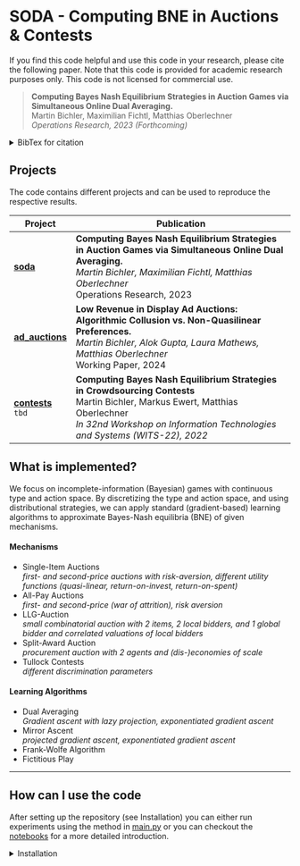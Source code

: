 # SODA - Computing BNE in Auctions & Contests
If you find this code helpful and use this code in your research, please cite the following paper. Note that this code is provided for academic research purposes only. This code is not licensed for commercial use.

>**Computing Bayes Nash Equilibrium Strategies in Auction Games via Simultaneous Online Dual Averaging.**<br>
Martin Bichler, Maximilian Fichtl, Matthias Oberlechner<br>
*Operations Research, 2023 (Forthcoming)*

<details>
<summary> BibTex for citation </summary>

```
@article{Bichler2023soda,
  author = {Bichler, Martin and Fichtl, Maximilian and Oberlechner, Matthias},
  title = {Computing Bayes Nash Equilibrium Strategies in Auction Games via Simultaneous Online Dual Averaging},
  year = {2023},
  journal = {Operations Research (Forthcoming)},
}
```
</details>


## Projects
The code contains different projects and can be used to reproduce the respective results.

| Project | Publication |
| ------- | ----------- |
| [**soda**](./projects/soda/) |  **Computing Bayes Nash Equilibrium Strategies in Auction Games via Simultaneous Online Dual Averaging.** <br> *Martin Bichler, Maximilian Fichtl, Matthias Oberlechner*<br> Operations Research, 2023 |
| [**ad_auctions**](./projects/ad_auctions/)<br>|  **Low Revenue in Display Ad Auctions: Algorithmic Collusion vs. Non-Quasilinear Preferences.** <br> *Martin Bichler, Alok Gupta, Laura Mathews, Matthias Oberlechner*<br> Working Paper, 2024 |
| [**contests**](./projects/contests/) <br> `tbd` | **Computing Bayes Nash Equilibrium Strategies in Crowdsourcing Contests** <br> Martin Bichler, Markus Ewert, Matthias Oberlechner <br> *In 32nd Workshop on Information Technologies and Systems (WITS-22), 2022*



## What is implemented?

We focus on incomplete-information (Bayesian) games with continuous type and action space. 
By discretizing the type and action space, and using distributional strategies, we can apply standard (gradient-based) learning algorithms to approximate Bayes-Nash equilibria (BNE) of given mechanisms.

#### Mechanisms

- Single-Item Auctions <br>*first- and second-price auctions with risk-aversion, different utility functions (quasi-linear, return-on-invest, return-on-spent)*
- All-Pay Auctions<br>
 *first- and second-price (war of attrition), risk aversion*
- LLG-Auction <br>
  *small combinatorial auction with 2 items, 2 local bidders, and 1 global bidder and correlated valuations of local bidders*
- Split-Award Auction <br> 
 *procurement auction with 2 agents and (dis-)economies of scale*
- Tullock Contests <br> *different discrimination parameters*

#### Learning Algorithms

- Dual Averaging <br> *Gradient ascent with lazy projection, exponentiated gradient ascent*
- Mirror Ascent <br> *projected gradient ascent, exponentiated gradient ascent*
- Frank-Wolfe Algorithm
- Fictitious Play

----
## How can I use the code
After setting up the repository (see Installation) you can either run experiments using the method in [main.py](./main.py) or you can checkout the [notebooks](./notebooks/) for a more detailed introduction.

<details> <summary> Installation </summary>

Note: These setup instructions assume a Linux-based OS and uses python 3.8.10 (or higher).

Install virtualenv (or whatever you prefer for virtual envs)
```bash
sudo apt-get install virtualenv
```

Create a virtual environment with virtual env (you can also choose your own name)

```bash
virtualenv venv
```

You can specify the python version for the virtual environment via the -p flag. 
Note that this version already needs to be installed on the system (e.g. `virtualenv - p python3 venv` uses the 
standard python3 version from the system).

activate the environment with
```bash
source ./venv/bin/activate
```
Install all requirements

```bash
pip install -r requirements.txt`
```
Install the soda package.

```bash
pip install -e .
```
You can also run "pip install ." if you don't want to edit the code. The "-e" flag ensures that pip does not copy the code but uses the editable files instead.

## Install pre-commit hooks (for development)
Install pre-commit hooks for your project

```bash
pre-commit install
```

Verify by running on all files:

```bash
pre-commit run --all-files
```

For more information see https://pre-commit.com/.

</details>

